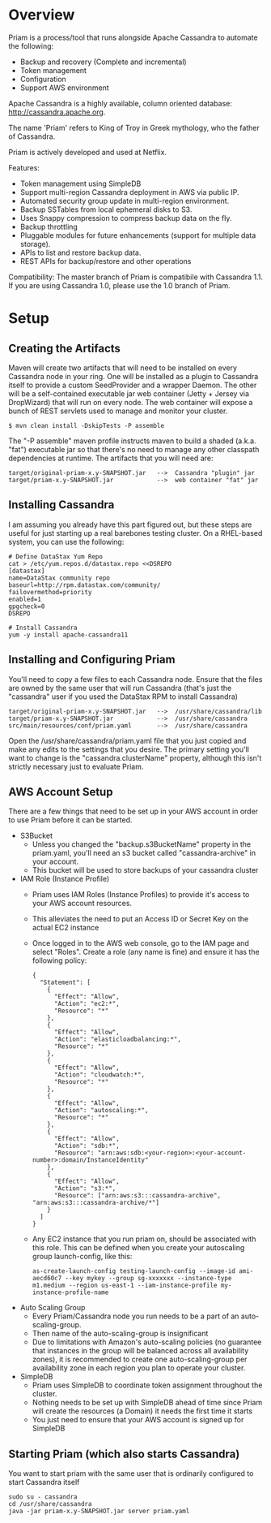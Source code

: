 Overview
========
Priam is a process/tool that runs alongside Apache Cassandra to automate the following:
- Backup and recovery (Complete and incremental)
- Token management
- Configuration
- Support AWS environment

Apache Cassandra is a highly available, column oriented database: http://cassandra.apache.org.

The name 'Priam' refers to King of Troy in Greek mythology, who the father of Cassandra. 

Priam is actively developed and used at Netflix. 

Features:
- Token management using SimpleDB
- Support multi-region Cassandra deployment in AWS via public IP.
- Automated security group update in multi-region environment.
- Backup SSTables from local ephemeral disks to S3.
- Uses Snappy compression to compress backup data on the fly. 
- Backup throttling
- Pluggable modules for future enhancements (support for multiple data storage).
- APIs to list and restore backup data.
- REST APIs for backup/restore and other operations

Compatibility:
The master branch of Priam is compatibile with Cassandra 1.1. If you are using Cassandra 1.0, please use the 1.0 branch of Priam.


Setup
=====

Creating the Artifacts
----------------------
Maven will create two artifacts that will need to be installed on every Cassandra node in your ring.  One will be installed as
a plugin to Cassandra itself to provide a custom SeedProvider and a wrapper Daemon.  The other will be a self-contained executable
jar web container (Jetty + Jersey via DropWizard) that will run on every node.  The web container will expose a bunch of REST
servlets used to manage and monitor your cluster.

    $ mvn clean install -DskipTests -P assemble

The "-P assemble" maven profile instructs maven to build a shaded (a.k.a. "fat") executable jar so that there's no need to manage
any other classpath dependencies at runtime.  The artifacts that you will need are:

    target/original-priam-x.y-SNAPSHOT.jar   -->  Cassandra "plugin" jar
    target/priam-x.y-SNAPSHOT.jar            -->  web container "fat" jar


Installing Cassandra
--------------------
I am assuming you already have this part figured out, but these steps are useful for just starting up a real barebones testing
cluster.  On a RHEL-based system, you can use the following:

    # Define DataStax Yum Repo
    cat > /etc/yum.repos.d/datastax.repo <<DSREPO
    [datastax]
    name=DataStax community repo
    baseurl=http://rpm.datastax.com/community/
    failovermethod=priority
    enabled=1
    gpgcheck=0
    DSREPO

    # Install Cassandra
    yum -y install apache-cassandra11


Installing and Configuring Priam
--------------------------------
You'll need to copy a few files to each Cassandra node.  Ensure that the files are owned by the same user that will run Cassandra
(that's just the "cassandra" user if you used the DataStax RPM to install Cassandra)

    target/original-priam-x.y-SNAPSHOT.jar   -->  /usr/share/cassandra/lib
    target/priam-x.y-SNAPSHOT.jar            -->  /usr/share/cassandra
    src/main/resources/conf/priam.yaml       -->  /usr/share/cassandra

Open the /usr/share/cassandra/priam.yaml file that you just copied and make any edits to the settings that you desire.  The primary
setting you'll want to change is the "cassandra.clusterName" property, although this isn't strictly necessary just to evaluate Priam.

AWS Account Setup
-----------------
There are a few things that need to be set up in your AWS account in order to use Priam before it can be started.

* S3Bucket
  - Unless you changed the "backup.s3BucketName" property in the priam.yaml, you'll need an s3 bucket called "cassandra-archive" in your
    account.
  - This bucket will be used to store backups of your cassandra cluster
* IAM Role (Instance Profile)
  - Priam uses IAM Roles (Instance Profiles) to provide it's access to your AWS account resources.
  - This alleviates the need to put an Access ID or Secret Key on the actual EC2 instance
  - Once logged in to the AWS web console, go to the IAM page and select "Roles".  Create a role (any
    name is fine) and ensure it has the following policy:

        {
          "Statement": [
            {
              "Effect": "Allow",
              "Action": "ec2:*",
              "Resource": "*"
            },
            {
              "Effect": "Allow",
              "Action": "elasticloadbalancing:*",
              "Resource": "*"
            },
            {
              "Effect": "Allow",
              "Action": "cloudwatch:*",
              "Resource": "*"
            },
            {
              "Effect": "Allow",
              "Action": "autoscaling:*",
              "Resource": "*"
            },
            {
              "Effect": "Allow",
              "Action": "sdb:*",
              "Resource": "arn:aws:sdb:<your-region>:<your-account-number>:domain/InstanceIdentity"
            },
            {
              "Effect": "Allow",
              "Action": "s3:*",
              "Resource": ["arn:aws:s3:::cassandra-archive", "arn:aws:s3:::cassandra-archive/*"]
            }
          ]
        }

  - Any EC2 instance that you run priam on, should be associated with this role. This can be defined when you create
    your autoscaling group launch-config, like this:

        as-create-launch-config testing-launch-config --image-id ami-aecd60c7 --key mykey --group sg-xxxxxxx --instance-type m1.medium --region us-east-1 --iam-instance-profile my-instance-profile-name

* Auto Scaling Group
  - Every Priam/Cassandra node you run needs to be a part of an auto-scaling-group.
  - Then name of the auto-scaling-group is insignificant
  - Due to limitations with Amazon's auto-scaling policies (no guarantee that instances in the group will be balanced
    across all availability zones), it is recommended to create one auto-scaling-group per availability zone in each
    region you plan to operate your cluster.
* SimpleDB
  - Priam uses SimpleDB to coordinate token assignment throughout the cluster.
  - Nothing needs to be set up with SimpleDB ahead of time since Priam will create the resources (a Domain) it needs the first time it starts
  - You just need to ensure that your AWS account is signed up for SimpleDB


Starting Priam (which also starts Cassandra)
--------------------------------------------
You want to start priam with the same user that is ordinarily configured to start Cassandra itself

    sudo su - cassandra
    cd /usr/share/cassandra
    java -jar priam-x.y-SNAPSHOT.jar server priam.yaml

